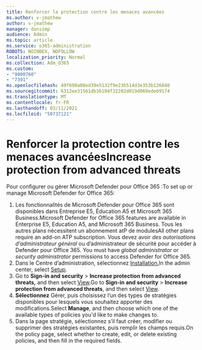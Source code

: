 ```yaml
---
title: Renforcer la protection contre les menaces avancées
ms.author: v-jmathew
author: v-jmathew
manager: dansimp
audience: Admin
ms.topic: article
ms.service: o365-administration
ROBOTS: NOINDEX, NOFOLLOW
localization_priority: Normal
ms.collection: Adm_O365
ms.custom:
- "9000760"
- "7391"
ms.openlocfilehash: 49f690a08ed39e5132f9e23b514d3e353b126840
ms.sourcegitcommit: 6312ee31561db36104f32282d019d069ede69174
ms.translationtype: MT
ms.contentlocale: fr-FR
ms.lasthandoff: 03/11/2021
ms.locfileid: "50737121"
---
```

# <a name="increase-protection-from-advanced-threats"></a><span data-ttu-id="b7c66-102">Renforcer la protection contre les menaces avancées</span><span class="sxs-lookup"><span data-stu-id="b7c66-102">Increase protection from advanced threats</span></span>

<span data-ttu-id="b7c66-103">Pour configurer ou gérer Microsoft Defender pour Office 365 :</span><span class="sxs-lookup"><span data-stu-id="b7c66-103">To set up or manage Microsoft Defender for Office 365:</span></span>

1. <span data-ttu-id="b7c66-104">Les fonctionnalités de Microsoft Defender pour Office 365 sont disponibles dans Entreprise E5, Éducation A5 et Microsoft 365 Business.</span><span class="sxs-lookup"><span data-stu-id="b7c66-104">Microsoft Defender for Office 365 features are available in Enterprise E5, Education A5, and Microsoft 365 Business.</span></span> <span data-ttu-id="b7c66-105">Tous les autres plans nécessitent un abonnement atP de modules</span><span class="sxs-lookup"><span data-stu-id="b7c66-105">All other plans require an add-on ATP subscription.</span></span> <span data-ttu-id="b7c66-106">Vous devez avoir *des autorisations d’administrateur général* ou d’administrateur de sécurité pour accéder à Defender pour Office 365. </span><span class="sxs-lookup"><span data-stu-id="b7c66-106">You must have *global administrator* or *security administrator* permissions to access Defender for Office 365.</span></span>
2. <span data-ttu-id="b7c66-107">Dans le Centre d’administration, sélectionnez [Installation.](https://go.microsoft.com/fwlink/p/?linkid=2075721)</span><span class="sxs-lookup"><span data-stu-id="b7c66-107">In the admin center, select [Setup](https://go.microsoft.com/fwlink/p/?linkid=2075721).</span></span>
3. <span data-ttu-id="b7c66-108">Go to **Sign-in and security**  >  **Increase protection from advanced threats,** and then select [View](https://go.microsoft.com/fwlink/?linkid=2109302).</span><span class="sxs-lookup"><span data-stu-id="b7c66-108">Go to **Sign-in and security** > **Increase protection from advanced threats**, and then select [View](https://go.microsoft.com/fwlink/?linkid=2109302).</span></span>
4. <span data-ttu-id="b7c66-109">**Sélectionnez** Gérer, puis choisissez l’un des types de stratégies disponibles pour lesquels vous souhaitez apporter des modifications.</span><span class="sxs-lookup"><span data-stu-id="b7c66-109">Select **Manage**, and then choose which one of the available types of policies you'd like to make changes to.</span></span>
5. <span data-ttu-id="b7c66-110">Dans la page stratégie, sélectionnez s’il faut créer, modifier ou supprimer des stratégies existantes, puis remplir les champs requis.</span><span class="sxs-lookup"><span data-stu-id="b7c66-110">On the policy page, select whether to create, edit, or delete existing policies, and then fill in the required fields.</span></span>
